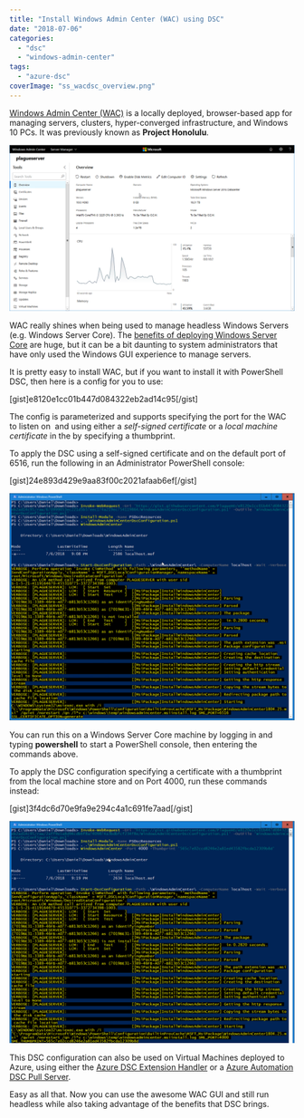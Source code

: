 ```yaml
---
title: "Install Windows Admin Center (WAC) using DSC"
date: "2018-07-06"
categories:
  - "dsc"
  - "windows-admin-center"
tags:
  - "azure-dsc"
coverImage: "ss_wacdsc_overview.png"
---
```


[Windows Admin Center (WAC)](https://docs.microsoft.com/en-us/windows-server/manage/windows-admin-center/understand/windows-admin-center) is a locally deployed, browser-based app for managing servers, clusters, hyper-converged infrastructure, and Windows 10 PCs. It was previously known as **Project Honolulu**.

![ss_wacdsc_overview](/images/ss_wacdsc_overview.png)

WAC really shines when being used to manage headless Windows Servers (e.g. Windows Server Core). The [benefits of deploying Windows Server Core](https://cloudblogs.microsoft.com/windowsserver/2018/07/05/server-core-and-server-with-desktop-which-one-is-best-for-you/) are huge, but it can be a bit daunting to system administrators that have only used the Windows GUI experience to manage servers.

It is pretty easy to install WAC, but if you want to install it with PowerShell DSC, then here is a config for you to use:

\[gist\]e8120e1cc01b447d084322eb2ad14c95\[/gist\]

The config is parameterized and supports specifying the port for the WAC to listen on  and using either a _self-signed certificate_ or a _local machine certificate_ in the by specifying a thumbprint.

To apply the DSC using a self-signed certificate and on the default port of 6516, run the following in an Administrator PowerShell console:

\[gist\]24e893d429e9aa83f00c2021afaab6ef\[/gist\]

![ss_wacdsc_defaultport](/images/ss_wacdsc_defaultport.png)

You can run this on a Windows Server Core machine by logging in and typing **powershell** to start a PowerShell console, then entering the commands above.

To apply the DSC configuration specifying a certificate with a thumbprint from the local machine store and on Port 4000, run these commands instead:

\[gist\]3f4dc6d70e9fa9e294c4a1c691fe7aad\[/gist\]

![ss_wacdsc_installwiththumbprint](/images/ss_wacdsc_installwiththumbprint.png)

This DSC configuration can also be used on Virtual Machines deployed to Azure, using either the [Azure DSC Extension Handler](https://docs.microsoft.com/en-us/azure/virtual-machines/extensions/dsc-overview) or a [Azure Automation DSC Pull Server](https://docs.microsoft.com/en-us/azure/automation/automation-dsc-overview).

Easy as all that. Now you can use the awesome WAC GUI and still run headless while also taking advantage of the benefits that DSC brings.

